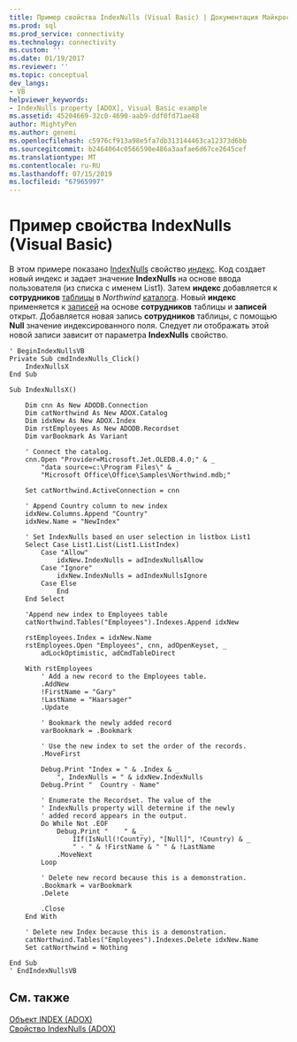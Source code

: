 ```yaml
---
title: Пример свойства IndexNulls (Visual Basic) | Документация Майкрософт
ms.prod: sql
ms.prod_service: connectivity
ms.technology: connectivity
ms.custom: ''
ms.date: 01/19/2017
ms.reviewer: ''
ms.topic: conceptual
dev_langs:
- VB
helpviewer_keywords:
- IndexNulls property [ADOX], Visual Basic example
ms.assetid: 45204669-32c0-4690-aab9-ddf0fd71ae48
author: MightyPen
ms.author: genemi
ms.openlocfilehash: c5976cf913a98e5fa7db313144463ca12373d6bb
ms.sourcegitcommit: b2464064c0566590e486a3aafae6d67ce2645cef
ms.translationtype: MT
ms.contentlocale: ru-RU
ms.lasthandoff: 07/15/2019
ms.locfileid: "67965997"
---
```

# <a name="indexnulls-property-example-vb"></a>Пример свойства IndexNulls (Visual Basic)
В этом примере показано [IndexNulls](../../../ado/reference/adox-api/indexnulls-property-adox.md) свойство [индекс](../../../ado/reference/adox-api/index-object-adox.md). Код создает новый индекс и задает значение **IndexNulls** на основе ввода пользователя (из списка с именем List1). Затем **индекс** добавляется к **сотрудников** [таблицы](../../../ado/reference/adox-api/table-object-adox.md) в *Northwind* [каталога](../../../ado/reference/adox-api/catalog-object-adox.md). Новый **индекс** применяется к [записей](../../../ado/reference/ado-api/recordset-object-ado.md) на основе **сотрудников** таблицы и **записей** открыт. Добавляется новая запись **сотрудников** таблицы, с помощью **Null** значение индексированного поля. Следует ли отображать этой новой записи зависит от параметра **IndexNulls** свойство.  
  
```  
' BeginIndexNullsVB  
Private Sub cmdIndexNulls_Click()  
    IndexNullsX  
End Sub  
  
Sub IndexNullsX()  
  
    Dim cnn As New ADODB.Connection  
    Dim catNorthwind As New ADOX.Catalog  
    Dim idxNew As New ADOX.Index  
    Dim rstEmployees As New ADODB.Recordset  
    Dim varBookmark As Variant  
  
    ' Connect the catalog.  
    cnn.Open "Provider=Microsoft.Jet.OLEDB.4.0;" & _  
        "data source=c:\Program Files\" & _  
        "Microsoft Office\Office\Samples\Northwind.mdb;"  
  
    Set catNorthwind.ActiveConnection = cnn  
  
    ' Append Country column to new index  
    idxNew.Columns.Append "Country"  
    idxNew.Name = "NewIndex"  
  
    ' Set IndexNulls based on user selection in listbox List1  
    Select Case List1.List(List1.ListIndex)  
        Case "Allow"  
            idxNew.IndexNulls = adIndexNullsAllow  
        Case "Ignore"  
            idxNew.IndexNulls = adIndexNullsIgnore  
        Case Else  
            End  
    End Select  
  
    'Append new index to Employees table  
    catNorthwind.Tables("Employees").Indexes.Append idxNew  
  
    rstEmployees.Index = idxNew.Name  
    rstEmployees.Open "Employees", cnn, adOpenKeyset, _  
        adLockOptimistic, adCmdTableDirect  
  
    With rstEmployees  
        ' Add a new record to the Employees table.  
        .AddNew  
        !FirstName = "Gary"  
        !LastName = "Haarsager"  
        .Update  
  
        ' Bookmark the newly added record  
        varBookmark = .Bookmark  
  
        ' Use the new index to set the order of the records.  
        .MoveFirst  
  
        Debug.Print "Index = " & .Index & _  
            ", IndexNulls = " & idxNew.IndexNulls  
        Debug.Print "  Country - Name"  
  
        ' Enumerate the Recordset. The value of the  
        ' IndexNulls property will determine if the newly  
        ' added record appears in the output.  
        Do While Not .EOF  
            Debug.Print "    " & _  
                IIf(IsNull(!Country), "[Null]", !Country) & _  
                " - " & !FirstName & " " & !LastName  
            .MoveNext  
        Loop  
  
        ' Delete new record because this is a demonstration.  
        .Bookmark = varBookmark  
        .Delete  
  
        .Close  
    End With  
  
    ' Delete new Index because this is a demonstration.  
    catNorthwind.Tables("Employees").Indexes.Delete idxNew.Name  
    Set catNorthwind = Nothing  
  
End Sub  
' EndIndexNullsVB  
```  
  
## <a name="see-also"></a>См. также  
 [Объект INDEX (ADOX)](../../../ado/reference/adox-api/index-object-adox.md)   
 [Свойство IndexNulls (ADOX)](../../../ado/reference/adox-api/indexnulls-property-adox.md)
